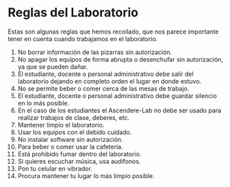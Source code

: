 # Reglas del Laboratorio

Estas son algunas reglas que hemos recoilado, que nos parece importante tener en cuenta cuando trabajamos en el laboratorio.

1. No borrar información de las pizarras sin autorización.
2. No apagar los equipos de forma abrupta o desenchufar sin autorización, ya que se pueden dañar.
3. El estudiante, docente o personal administrativo debe salir del laboratorio dejando en completo orden el lugar en donde estuvo.
4. No se permite beber o comer cerca de las mesas de trabajo.
5. El estudiante, docente o personal administrativo debe guardar silencio en lo más posible.
6. En el caso de los estudiantes el Ascendere-Lab no debe ser usado para realizar trabajos de clase, deberes, etc.
7. Mantener limpio el laboratorio.
8. Usar los equipos con el debido cuidado.
9. No instalar software sin autorización.
10. Para beber o comer usar la cafetería.
11. Está prohibido fumar dentro del laboratorio.
12. Si quieres escuchar música, usa audífonos.
13. Pon tu celular en vibrador.
14. Procura mantener tu lugar lo más limpio posible.

